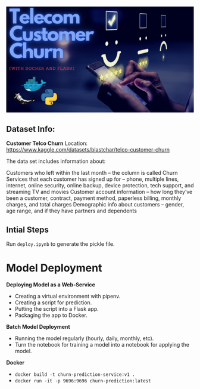 ![Logo](https://github.com/mattblasa/ML_Engineering/blob/c2a5bfd790dab0561dde542c282dc75a4a2cdae2/images/title.png)

## Dataset Info: 

**Customer Telco Churn**
Location:
https://www.kaggle.com/datasets/blastchar/telco-customer-churn

The data set includes information about:

Customers who left within the last month – the column is called Churn
Services that each customer has signed up for – phone, multiple lines, internet, online security, online backup, device protection, tech support, and streaming TV and movies
Customer account information – how long they’ve been a customer, contract, payment method, paperless billing, monthly charges, and total charges
Demographic info about customers – gender, age range, and if they have partners and dependents


## Intial Steps 

Run `deploy.ipynb` to generate the pickle file.


# **Model Deployment** 

**Deploying Model as a Web-Service**
- Creating a virtual environment with pipenv.
- Creating a script for prediction.
- Putting the script into a Flask app.
- Packaging the app to Docker.


**Batch Model Deployment**
- Running the model regularly (hourly, daily, monthly, etc).
- Turn the notebook for training a model into a notebook for applying the model.

**Docker**  
- `docker build -t churn-prediction-service:v1 .`  
- `docker run -it -p 9696:9696 churn-prediction:latest`
